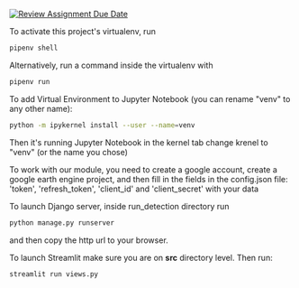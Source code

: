 [![Review Assignment Due Date](https://classroom.github.com/assets/deadline-readme-button-24ddc0f5d75046c5622901739e7c5dd533143b0c8e959d652212380cedb1ea36.svg)](https://classroom.github.com/a/Itx05xVz)

To activate this project's virtualenv, run 
```python
pipenv shell
```
Alternatively, run a command inside the virtualenv with 
```python
pipenv run
```

To add Virtual Environment to Jupyter Notebook (you can rename "venv" to any other name): 
```bash
python -m ipykernel install --user --name=venv
```

Then it's running Jupyter Notebook in the kernel tab change krenel to "venv" (or the name you chose)


To work with our module, you need to create a google account, create a google earth engine project, and then
fill in the fields in the config.json file: 'token', 'refresh_token', 'client_id' and 'client_secret' with your data

To launch Django server, inside run_detection directory run 
```bash
python manage.py runserver
```
and then copy the http url to your browser.

To launch Streamlit make sure you are on **src** directory level.
Then run:
```bash
streamlit run views.py
```
